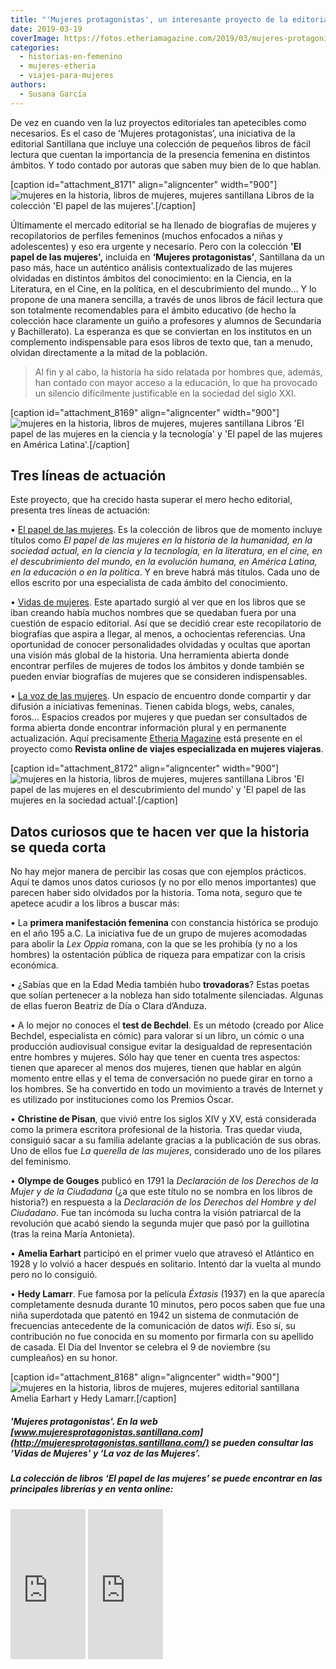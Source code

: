 ```yaml
---
title: "'Mujeres protagonistas', un interesante proyecto de la editorial Santillana"
date: 2019-03-19
coverImage: https://fotos.etheriamagazine.com/2019/03/mujeres-protagonistas-portadas.jpg
categories: 
  - historias-en-femenino
  - mujeres-etheria
  - viajes-para-mujeres
authors: 
  - Susana García
---
```


De vez en cuando ven la luz proyectos editoriales tan apetecibles como necesarios. Es el 
caso de ‘Mujeres protagonistas’, una iniciativa de la editorial Santillana que incluye 
una colección de pequeños libros de fácil lectura que cuentan la importancia de la 
presencia femenina en distintos ámbitos. Y todo contado por autoras que saben muy bien 
de lo que hablan. 

\[caption id="attachment\_8171" align="aligncenter" width="900"\]![mujeres en la historia, libros de mujeres, mujeres santillana](https://fotos.etheriamagazine.com/2019/03/mujeres-protagonistas-portadas.jpg "Libros de la colección 'El papel de las mujeres'.") Libros de la colección 'El papel de las mujeres'.\[/caption\]

Últimamente el mercado editorial se ha llenado de biografías de mujeres y recopilatorios de perfiles femeninos (muchos enfocados a niñas y adolescentes) y eso era urgente y necesario. Pero con la colección **'El papel de las mujeres',** incluida en **‘Mujeres protagonistas’**, Santillana da un paso más, hace un auténtico análisis contextualizado de las mujeres olvidadas en distintos ámbitos del conocimiento: en la Ciencia, en la Literatura, en el Cine, en la política, en el descubrimiento del mundo… Y lo propone de una manera sencilla, a través de unos libros de fácil lectura que son totalmente recomendables para el ámbito educativo (de hecho la colección hace claramente un guiño a profesores y alumnos de Secundaria y Bachillerato). La esperanza es que se conviertan en los institutos en un complemento indispensable para esos libros de texto que, tan a menudo, olvidan directamente a la mitad de la población.

> Al fin y al cabo, la historia ha sido relatada por hombres que, además, han contado con 
> mayor acceso a la educación, lo que ha provocado un silencio difícilmente justificable 
> en la sociedad del siglo XXI. 

\[caption id="attachment\_8169" align="aligncenter" width="900"\]![mujeres en la historia, libros de mujeres, mujeres santillana](https://fotos.etheriamagazine.com/2019/03/mujeres-protagonistas-ciencia-america-latina.jpg "Libros 'El papel de las mujeres en la ciencia y la tecnología' y 'El papel de las mujeres en América Latina'.") Libros 'El papel de las mujeres en la ciencia y la tecnología' y 'El papel de las mujeres en América Latina'.\[/caption\]

## Tres líneas de actuación

Este proyecto, que ha crecido hasta superar el mero hecho editorial, presenta tres líneas de actuación:

• [El papel de las mujeres](http://mujeresprotagonistas.santillana.com/el-papel-de-las-mujeres/). Es la colección de libros que de momento incluye títulos como _El papel de las mujeres en la historia de la humanidad, en la sociedad actual, en la ciencia y la tecnología, en la literatura, en el cine, en el descubrimiento del mundo, en la evolución humana, en América Latina, en la educación o en la política_. Y en breve habrá más títulos. Cada uno de ellos escrito por una especialista de cada ámbito del conocimiento.

• [Vidas de mujeres](http://mujeresprotagonistas.santillana.com/vidas-de-mujeres/). Este apartado surgió al ver que en los libros que se iban creando había muchos nombres que se quedaban fuera por una cuestión de espacio editorial. Así que se decidió crear este recopilatorio de biografías que aspira a llegar, al menos, a ochocientas referencias. Una oportunidad de conocer personalidades olvidadas y ocultas que aportan una visión más global de la historia. Una herramienta abierta donde encontrar perfiles de mujeres de todos los ámbitos y donde también se pueden enviar biografías de mujeres que se consideren indispensables.

• [La voz de las mujeres](http://mujeresprotagonistas.santillana.com/la-voz-de-las-mujeres/). Un espacio de encuentro donde compartir y dar difusión a iniciativas femeninas. Tienen cabida blogs, webs, canales, foros… Espacios creados por mujeres y que puedan ser consultados de forma abierta donde encontrar información plural y en permanente actualización. Aquí precisamente [Etheria Magazine](http://mujeresprotagonistas.santillana.com/voz/etheria-magazine/) está presente en el proyecto como **Revista online de viajes especializada en mujeres viajeras**.

\[caption id="attachment\_8172" align="aligncenter" width="900"\]![mujeres en la historia, libros de mujeres, mujeres santillana](https://fotos.etheriamagazine.com/2019/03/mujeres-protagonistas-sociedad-descubrimiento.jpg "Libros 'El papel de las mujeres en el descubrimiento del mundo' y 'El papel de las mujeres en la sociedad actual'.") Libros 'El papel de las mujeres en el descubrimiento del mundo' y 'El papel de las mujeres en la sociedad actual'.\[/caption\]

## Datos curiosos que te hacen ver que la historia se queda corta

No hay mejor manera de percibir las cosas que con ejemplos prácticos. Aquí te damos unos datos curiosos (y no por ello menos importantes) que parecen haber sido olvidados por la historia. Toma nota, seguro que te apetece acudir a los libros a buscar más:

• La **primera manifestación femenina** con constancia histórica se produjo en el año 195 a.C. La iniciativa fue de un grupo de mujeres acomodadas para abolir la _Lex Oppia_ romana, con la que se les prohibía (y no a los hombres) la ostentación pública de riqueza para empatizar con la crisis económica.

• ¿Sabías que en la Edad Media también hubo **trovadoras**? Estas poetas que solían pertenecer a la nobleza han sido totalmente silenciadas. Algunas de ellas fueron Beatriz de Día o Clara d’Anduza.

• A lo mejor no conoces el **test de Bechdel**. Es un método (creado por Alice Bechdel, especialista en cómic) para valorar si un libro, un cómic o una producción audiovisual consigue evitar la desigualdad de representación entre hombres y mujeres. Sólo hay que tener en cuenta tres aspectos: tienen que aparecer al menos dos mujeres, tienen que hablar en algún momento entre ellas y el tema de conversación no puede girar en torno a los hombres. Se ha convertido en todo un movimiento a través de Internet y es utilizado por instituciones como los Premios Óscar.

• **Christine de Pisan**, que vivió entre los siglos XIV y XV, está considerada como la primera escritora profesional de la historia. Tras quedar viuda, consiguió sacar a su familia adelante gracias a la publicación de sus obras. Uno de ellos fue _La querella de las mujeres_, considerado uno de los pilares del feminismo.

• **Olympe de Gouges** publicó en 1791 la _Declaración de los Derechos de la Mujer y de la Ciudadana_ (¿a que este título no se nombra en los libros de historia?) en respuesta a la _Declaración de los Derechos del Hombre y del Ciudadano_. Fue tan incómoda su lucha contra la visión patriarcal de la revolución que acabó siendo la segunda mujer que pasó por la guillotina (tras la reina María Antonieta).

• **Amelia Earhart** participó en el primer vuelo que atravesó el Atlántico en 1928 y lo volvió a hacer después en solitario. Intentó dar la vuelta al mundo pero no lo consiguió.

• **Hedy Lamarr**. Fue famosa por la película _Éxtasis_ (1937) en la que aparecía completamente desnuda durante 10 minutos, pero pocos saben que fue una niña superdotada que patentó en 1942 un sistema de conmutación de frecuencias antecedente de la comunicación de datos _wifi_. Eso sí, su contribución no fue conocida en su momento por firmarla con su apellido de casada. El Día del Inventor se celebra el 9 de noviembre (su cumpleaños) en su honor.

\[caption id="attachment\_8168" align="aligncenter" width="900"\]![mujeres en la historia, libros de mujeres, mujeres editorial santillana](https://fotos.etheriamagazine.com/2019/03/Mujeres-protagonistas-anecdotas.jpg "Amelia Earhart y Hedy Lamarr.") Amelia Earhart y Hedy Lamarr.\[/caption\]

##### **'Mujeres protagonistas'**. En la web [www.mujeresprotagonistas.santillana.com](http://mujeresprotagonistas.santillana.com/) se pueden consultar las ‘Vidas de Mujeres’ y ‘La voz de las Mujeres’.

##### La colección de libros ‘El papel de las mujeres’ se puede encontrar en las principales librerías y en venta online:

<iframe style="width: 120px; height: 240px;" src="https://rcm-eu.amazon-adsystem.com/e/cm?ref=tf_til&amp;t=etheriamagazi-21&amp;m=amazon&amp;o=30&amp;p=8&amp;l=as1&amp;IS1=1&amp;npa=1&amp;asins=8414108393&amp;linkId=4e2f0407e3066a6778d585379c43e2c9&amp;bc1=ffffff&amp;lt1=_top&amp;fc1=333333&amp;lc1=0066c0&amp;bg1=ffffff&amp;f=ifr" width="300" height="150" frameborder="0" marginwidth="0" marginheight="0" scrolling="no"></iframe>

<iframe style="width: 120px; height: 240px;" src="https://rcm-eu.amazon-adsystem.com/e/cm?ref=qf_sp_asin_til&amp;t=etheriamagazi-21&amp;m=amazon&amp;o=30&amp;p=8&amp;l=as1&amp;IS1=1&amp;npa=1&amp;asins=8414108342&amp;linkId=e2143b7d6e7a544691f0cb37c0df0f5d&amp;bc1=ffffff&amp;lt1=_top&amp;fc1=333333&amp;lc1=0066c0&amp;bg1=ffffff&amp;f=ifr" width="300" height="150" frameborder="0" marginwidth="0" marginheight="0" scrolling="no"></iframe>
